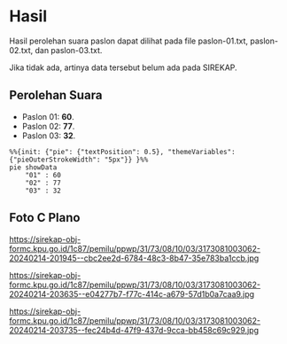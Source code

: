 # Hasil

Hasil perolehan suara paslon dapat dilihat pada file paslon-01.txt, paslon-02.txt, dan paslon-03.txt.

Jika tidak ada, artinya data tersebut belum ada pada SIREKAP.

## Perolehan Suara

 * Paslon 01: **60**.
 * Paslon 02: **77**.
 * Paslon 03: **32**.

```mermaid
%%{init: {"pie": {"textPosition": 0.5}, "themeVariables": {"pieOuterStrokeWidth": "5px"}} }%%
pie showData
    "01" : 60
    "02" : 77
    "03" : 32
```
## Foto C Plano

https://sirekap-obj-formc.kpu.go.id/1c87/pemilu/ppwp/31/73/08/10/03/3173081003062-20240214-201945--cbc2ee2d-6784-48c3-8b47-35e783ba1ccb.jpg

https://sirekap-obj-formc.kpu.go.id/1c87/pemilu/ppwp/31/73/08/10/03/3173081003062-20240214-203635--e04277b7-f77c-414c-a679-57d1b0a7caa9.jpg

https://sirekap-obj-formc.kpu.go.id/1c87/pemilu/ppwp/31/73/08/10/03/3173081003062-20240214-203735--fec24b4d-47f9-437d-9cca-bb458c69c929.jpg
